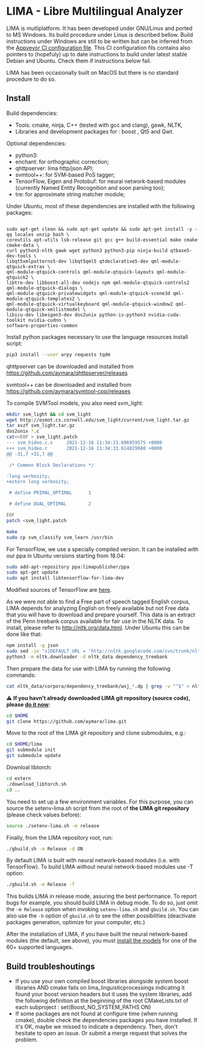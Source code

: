# LIMA - Libre Multilingual Analyzer

LIMA is mutliplatform. It has been developed under GNU/Linux and ported to MS
Windows. Its build procedure under Linux is described bellow.
Build instructions under Windows are still to be written but can be inferred
from the [Appveyor CI configuration file](https://github.com/aymara/lima/blob/master/appveyor.yml). 
This CI configuration fils contains also pointers to (hopefuly) up to date instructions 
to build under latest stable Debian and Ubuntu. Check them if instructions below fail.

LIMA has been occasionally built on MacOS but there is no standard procedure to
do so.

## Install

Build dependencies:
- Tools: cmake, ninja, C++ (tested with gcc and clang), gawk, NLTK,
- Libraries and development packages for : boost , Qt5 and Qwt.

Optional dependencies:
- python3:
- enchant: for orthographic correction;
- qhttpserver: lima http/json API;
- svmtool++: for SVM-based PoS tagger;
- TensorFlow, Eigen and Protobuf: for neural network-based modules (currently
Named Entity Recognition and soon parsing too);
- tre: for approximate string matcher module;


Under Ubuntu, most of these dependencies are installed with the following packages:
```

sudo apt-get clean && sudo apt-get update && sudo apt-get install -y -qq locales unzip bash \
coreutils apt-utils lsb-release git gcc g++ build-essential make cmake cmake-data \
curl python3-nltk gawk wget python3 python3-pip ninja-build qtbase5-dev-tools \
libqt5xmlpatterns5-dev libqt5qml5 qtdeclarative5-dev qml-module-qtquick-extras \
qml-module-qtquick-controls qml-module-qtquick-layouts qml-module-qtquick2 \
libtre-dev libboost-all-dev nodejs npm qml-module-qtquick-controls2 qml-module-qtquick-dialogs \
qml-module-qtquick-privatewidgets qml-module-qtquick-scene3d qml-module-qtquick-templates2 \
qml-module-qtquick-virtualkeyboard qml-module-qtquick-window2 qml-module-qtquick-xmllistmodel \
libicu-dev libeigen3-dev dos2unix python-is-python3 nvidia-cuda-toolkit nvidia-cudnn \
software-properties-common

```

Install python packages necessary to use the language resources install script:
```bash
pip3 install --user arpy requests tqdm
```

qhttpserver can be downloaded and installed from
https://github.com/aymara/qhttpserver/releases

svmtool++ can be downloaded and installed from https://github.com/aymara/svmtool-cpp/releases

To compile SVMTool models, you also need svm_light:
```bash
mkdir svm_light && cd svm_light
wget http://osmot.cs.cornell.edu/svm_light/current/svm_light.tar.gz
tar xvzf svm_light.tar.gz
dos2unix *.c
cat<<EOF > svm_light.patch
--- svm_hideo.c.s     2021-12-16 11:34:23.606959575 +0000
+++ svm_hideo.c       2021-12-16 11:34:33.614829980 +0000
@@ -31,7 +31,7 @@

 /* Common Block Declarations */

-long verbosity;
+extern long verbosity;

 # define PRIMAL_OPTIMAL      1

 # define DUAL_OPTIMAL        2

EOF
patch <svm_light.patch

make
sudo cp svm_classify svm_learn /usr/bin
```

For TensorFlow, we use a specially compiled version. It can be installed with
our ppa in Ubuntu versions starting from 18.04:

```bash
sudo add-apt-repository ppa:limapublisher/ppa
sudo apt-get update
sudo apt install libtensorflow-for-lima-dev
```

Modified sources of TensorFlow are [here](https://github.com/aymara/tensorflow/tree/r1.9).

As we were not able to find a Free part of speech tagged English corpus, LIMA
depends for analyzing English on freely available but not Free data that you
will have to download and prepare yourself. This data is an extract of the Penn
treebank corpus available for fair use in the NLTK data. To install, please
refer to http://nltk.org/data.html. Under Ubuntu this can be  done like that:



```bash
npm install -g json
sudo sed -ie "s|DEFAULT_URL = 'http://nltk.googlecode.com/svn/trunk/nltk_data/index.xml'|DEFAULT_URL = 'http://nltk.github.com/nltk_data/'|" /usr/lib/python3/*/nltk/downloader.py
python3 -m nltk.downloader -d nltk_data dependency_treebank
```

Then prepare the data for use with LIMA by running the following commands:

```bash
cat nltk_data/corpora/dependency_treebank/wsj_*.dp | grep -v "^$" > nltk_data/corpora/dependency_treebank/nltk-ptb.dp
```

:warning: **If you havn't already downloaded LIMA git repository (source code),
please [do it now](https://github.com/aymara/lima.git)**:
```bash
cd $HOME
git clone https://github.com/aymara/lima.git
```


Move to the root of the LIMA  git repository and clone submodules, e.g.:
```bash
cd $HOME/lima
git submodule init
git submodule update
```

Downloal libtorch:

```bash
cd extern
./download_libtorch.sh
cd ..
```

You need to set up a few environment variables. For this purpose, you can
source the setenv-lima.sh script from the root of **the LIMA git repository**
(please check
values before):

```bash
source ./setenv-lima.sh -m release
```

Finally, from the LIMA repository root, run:
```bash
./gbuild.sh -m Release -d ON
```

By default LIMA is built with neural network-based modules (i.e. with
TensorFlow). To build LIMA without neural network-based modules use -T option:

```bash
./gbuild.sh -m Release -T
```

This builds LIMA in release mode, assuring the best performance. To report bugs
for example, you should build LIMA in debug mode. To do so, just omit the
`-m Release` option when invoking `setenv-lima.sh` and `gbuild.sh`. You can also use
the `-h` option of `gbuild.sh` to see the other possibilities (deactivate packages 
generation, optimize for your computer, etc.)

After the installation of LIMA, if you have built the neural network-based
modules (the default, see above), you must
[install the models](https://github.com/aymara/lima/wiki/UD-pipelines#installation-of-language-models)
for one of the 60+ supported languages.

## Build troubleshoutings

* If you use your own compiled boost libraries alongside system boost libraries
AND cmake fails on lima_linguisticprocessings indicating it found your boost
version headers but it uses the system libraries, add the following definition
at the beginning of the root CMakeLists.txt of each subproject :
set(Boost_NO_SYSTEM_PATHS ON)
* If some packages are not found at configure time (when running cmake), double
check the dependencies packages you have installed. If it's OK, maybe we missed
to indicate a dependency. Then, don't hesitate to open an issue. Or submit a
merge request that solves the problem.



